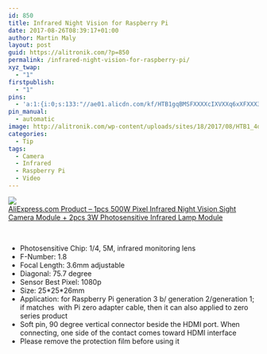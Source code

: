 ```yaml
---
id: 850
title: Infrared Night Vision for Raspberry Pi
date: 2017-08-26T08:39:17+01:00
author: Martin Maly
layout: post
guid: https://alitronik.com/?p=850
permalink: /infrared-night-vision-for-raspberry-pi/
xyz_twap:
  - "1"
firstpublish:
  - "1"
pins:
  - 'a:1:{i:0;s:133:"//ae01.alicdn.com/kf/HTB1gqBMSFXXXXcIXVXXq6xXFXXX3/1pcs-font-b-500W-b-font-font-b-Pixel-b-font-font-b-Infrared-b-font.jpg_220x220.jpg";}'
pin_manual:
  - automatic
image: http://alitronik.com/wp-content/uploads/sites/18/2017/08/HTB1_4d1SFXXXXbsXFXXq6xXFXXXu.jpg
categories:
  - Tip
tags:
  - Camera
  - Infrared
  - Raspberry Pi
  - Video
---
```

<a href="http://s.click.aliexpress.com/e/RrnYzvR" target="_parent"><img src="//ae01.alicdn.com/kf/HTB1gqBMSFXXXXcIXVXXq6xXFXXX3/1pcs-font-b-500W-b-font-font-b-Pixel-b-font-font-b-Infrared-b-font.jpg_220x220.jpg" /><span style="display: block;">AliExpress.com Product &#8211; 1pcs 500W Pixel Infrared Night Vision Sight Camera Module + 2pcs 3W Photosensitive Infrared Lamp Module</span></a>

&nbsp;

  * Photosensitive Chip: 1/4, 5M, infrared monitoring lens
  * F-Number: 1.8
  * Focal Length: 3.6mm adjustable
  * Diagonal: 75.7 degree
  * Sensor Best Pixel: 1080p
  * Size: 25\*25\*26mm
  * Application: for Raspberry Pi generation 3 b/ generation 2/generation 1; if matches  with Pi zero adapter cable, then it can also applied to zero series product
  * Soft pin, 90 degree vertical connector beside the HDMI port. When connecting, one side of the contact comes toward HDMI interface
  * Please remove the protection film before using it